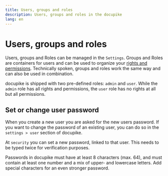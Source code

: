 ```yaml
---
title: Users, groups and roles
description: Users, groups and roles in the docupike
lang: en
---
```


# Users, groups and roles

Users, groups and Roles can be managed in the `Settings`. Groups and Roles are containers for users and can be used to organize your [rights and permissions](rights-and-permissions.md). Technically spoken, groups and roles work the same way and can also be used in combination.

docupike is shipped with two pre-defined roles: `admin` and `user`. While the `admin` role has all rights and permissions, the `user` role has no rights at all but all permissions.

## Set or change user password

When you create a new user you are asked for the new users password. If you want to change the password of an existing user, you can do so in the `settings > user` section of docupike.

At `security` you can set a new password, linked to that user. This needs to be typed twice for verification purposes.

Passwords in docupike must have at least 8 characters (max. 64), and must contain at least one number and a mix of upper- and lowercase letters. Add special characters for an even stronger password.
